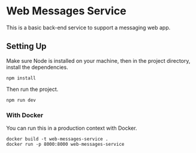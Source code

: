 # Web Messages Service

This is a basic back-end service to support a messaging web app.

## Setting Up

Make sure Node is installed on your machine, then in the project directory, install the dependencies.

```
npm install
```

Then run the project.

```
npm run dev
```

### With Docker

You can run this in a production context with Docker.

```
docker build -t web-messages-service .
docker run -p 8000:8000 web-messages-service
```
